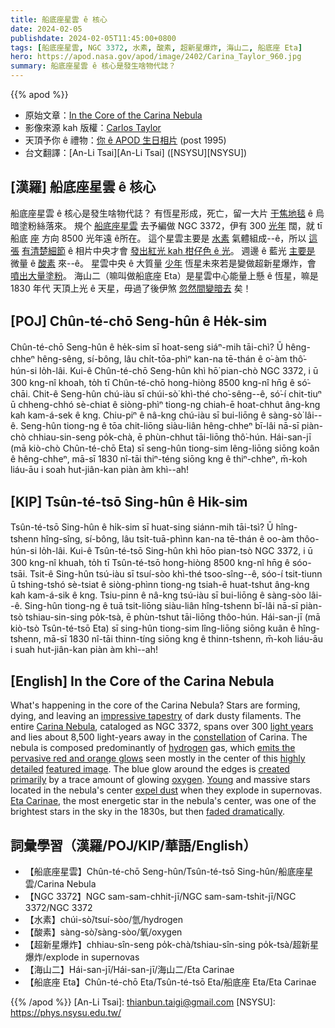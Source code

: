 ```yaml
---
title: 船底座星雲 ê 核心
date: 2024-02-05
publishdate: 2024-02-05T11:45:00+0800
tags: [船底座星雲, NGC 3372, 水素, 酸素, 超新星爆炸, 海山二, 船底座 Eta]
hero: https://apod.nasa.gov/apod/image/2402/Carina_Taylor_960.jpg
summary: 船底座星雲 ê 核心是發生啥物代誌？
---
```


{{% apod %}}

- 原始文章：[In the Core of the Carina Nebula](https://apod.nasa.gov/apod/ap240205.html)
- 影像來源 kah 版權：[Carlos Taylor](https://www.instagram.com/capastrophotography/)
- 天頂予你 ê 禮物：[你 ê APOD 生日相片](https://apod.nasa.gov/apod/calendar/allyears.html) (post 1995)
- 台文翻譯：[An-Li Tsai][An-Li Tsai] ([NSYSU][NSYSU])

## [漢羅] 船底座星雲 ê 核心
船底座星雲 ê 核心是發生啥物代誌？
有恆星形成，死亡，留一大片 [干焦地毯][impressive tapestry] ê 烏暗塗粉絲落來。
規个 [船底座星雲][Carina Nebula] 去予編做 NGC 3372，伊有 300 [光年][light years] 闊，就 tī 船底 [座][constellation] 方向 8500 光年遠 ê所在。
這个星雲主要是 [水素][hydrogen] 氣體組成--ê，所以 [這張][featured image] [有清楚細節][highly detailed] ê 相片中央才會 [發出紅光 kah 柑仔色 ê 光][emits the pervasive red and orange glows]。
週邊 ê 藍光 [主要是][created primarily] 微量 ê [酸素][oxygen] 來--ê。
星雲中央 ê 大質量 [少年][Young] 恆星未來若是變做超新星爆炸，會 [噴出大量塗粉][expel dust]。
海山二（嘛叫做船底座 Eta）是星雲中心能量上懸 ê 恆星，嘛是 1830 年代 天頂上光 ê 天星，毋過了後伊煞 [忽然間變暗去][faded dramatically] 矣！

## [POJ] Chûn-té-chō Seng-hûn ê He̍k-sim
Chûn-té-chō Seng-hûn ê he̍k-sim sī hoat-seng siáⁿ-mih tāi-chì?
Ū hêng-chheⁿ hêng-sêng, sí-bông, lâu chi̍t-tōa-phìⁿ kan-na tē-thán ê o͘-àm thô͘-hún-si lo̍h-lâi.
Kui-ê Chûn-té-chō Seng-hûn khì hō͘ pian-chò NGC 3372, i ū 300 kng-nî khoah, to̍h tī Chûn-té-chō hong-hiòng 8500 kng-nî hn̄g ê só͘-chāi.
Chit-ê Seng-hûn chú-iàu sī chúi-sò͘ khì-thé cho͘-sêng--ê, só͘-í chit-tiuⁿ ū chheng-chhó sè-chiat ê siòng-phìⁿ tiong-ng chiah-ē hoat-chhut âng-kng kah kam-á-sek ê kng.
Chiu-piⁿ ê nâ-kng chú-iàu sī bui-liōng ê sàng-sò͘ lâi--ê.
Seng-hûn tiong-ng ê tōa chit-liōng siàu-liân hêng-chheⁿ bī-lâi nā-sī piàn-chò chhiau-sin-seng po̍k-chà, ē phùn-chhut tāi-liōng thô͘-hún.
Hái-san-jī (mā kiò-chò Chûn-té-chō Eta) sī seng-hûn tiong-sim lêng-liōng siōng koân ê hêng-chheⁿ, mā-sī 1830 nî-tāi thiⁿ-téng siōng kng ê thiⁿ-chheⁿ, m̄-koh liáu-āu i soah hut-jiân-kan piàn àm khì--ah!

## [KIP] Tsûn-té-tsō Sing-hûn ê Hi̍k-sim
Tsûn-té-tsō Sing-hûn ê hi̍k-sim sī huat-sing siánn-mih tāi-tsì?
Ū hîng-tshenn hîng-sîng, sí-bông, lâu tsi̍t-tuā-phìnn kan-na tē-thán ê oo-àm thôo-hún-si lo̍h-lâi.
Kui-ê Tsûn-té-tsō Sing-hûn khì hōo pian-tsò NGC 3372, i ū 300 kng-nî khuah, to̍h tī Tsûn-té-tsō hong-hiòng 8500 kng-nî hn̄g ê sóo-tsāi.
Tsit-ê Sing-hûn tsú-iàu sī tsuí-sòo khì-thé tsoo-sîng--ê, sóo-í tsit-tiunn ū tshing-tshó sè-tsiat ê siòng-phìnn tiong-ng tsiah-ē huat-tshut âng-kng kah kam-á-sik ê kng.
Tsiu-pinn ê nâ-kng tsú-iàu sī bui-liōng ê sàng-sòo lâi--ê.
Sing-hûn tiong-ng ê tuā tsit-liōng siàu-liân hîng-tshenn bī-lâi nā-sī piàn-tsò tshiau-sin-sing po̍k-tsà, ē phùn-tshut tāi-liōng thôo-hún.
Hái-san-jī (mā kiò-tsò Tsûn-té-tsō Eta) sī sing-hûn tiong-sim lîng-liōng siōng kuân ê hîng-tshenn, mā-sī 1830 nî-tāi thinn-tíng siōng kng ê thinn-tshenn, m̄-koh liáu-āu i suah hut-jiân-kan piàn àm khì--ah!

## [English] In the Core of the Carina Nebula
What's happening in the core of the Carina Nebula?
Stars are forming, dying, and leaving an [impressive tapestry][impressive tapestry] of dark dusty filaments.
The entire [Carina Nebula][Carina Nebula], cataloged as NGC 3372, spans over 300 [light years][light years] and lies about 8,500 light-years away in the [constellation][constellation] of Carina.
The nebula is composed predominantly of [hydrogen][hydrogen] gas, which [emits the pervasive red and orange glows][emits the pervasive red and orange glows] seen mostly in the center of this [highly detailed][highly detailed] [featured image][featured image].
The blue glow around the edges is [created primarily][created primarily] by a trace amount of glowing [oxygen][oxygen].
[Young][Young] and massive stars located in the nebula's center [expel dust][expel dust] when they explode in supernovas.
[Eta Carinae][Eta Carinae], the most energetic star in the nebula's center, was one of the brightest stars in the sky in the 1830s, but then [faded dramatically][faded dramatically].

## 詞彙學習（漢羅/POJ/KIP/華語/English）
- 【船底座星雲】Chûn-té-chō Seng-hûn/Tsûn-té-tsō Sing-hûn/船底座星雲/Carina Nebula
- 【NGC 3372】NGC sam-sam-chhit-jī/NGC sam-sam-tshit-jī/NGC 3372/NGC 3372
- 【水素】chúi-sò͘/tsuí-sòo/氫/hydrogen
- 【酸素】sàng-sò͘/sàng-sòo/氧/oxygen
- 【超新星爆炸】chhiau-sîn-seng po̍k-chà/tshiau-sîn-sing po̍k-tsà/超新星爆炸/explode in supernovas
- 【海山二】Hái-san-jī/Hái-san-jī/海山二/Eta Carinae
- 【船底座 Eta】Chûn-té-chō Eta/Tsûn-té-tsō Eta/船底座 Eta/Eta Carinae

{{% /apod %}}
[An-Li Tsai]: thianbun.taigi@gmail.com
[NSYSU]: https://phys.nsysu.edu.tw/

[copyright]: https://apod.nasa.gov/apod/fap/lib/about_apod.html#srapply
[License]: https://creativecommons.org/licenses/by/3.0/

[impressive tapestry]:https://apod.nasa.gov/apod/ap100322.html
[Carina Nebula]:https://en.wikipedia.org/wiki/Carina_Nebula
[light years]:https://chandra.harvard.edu/photo/cosmic_distance.html
[constellation]:http://www.ianridpath.com/startales/startales3.htm
[hydrogen]:https://en.wikipedia.org/wiki/Hydrogen
[emits the pervasive red and orange glows]:https://en.wikipedia.org/wiki/H-alpha
[highly detailed]:https://www.astrobin.com/8ap2rm/
[featured image]:https://www.instagram.com/p/C2e89rZJ2VX/
[created primarily]:https://remoteastrophotography.com/2023/01/foraxx-palette-script-dynamic-narrowband-combinations
[oxygen]:https://periodic.lanl.gov/8.shtml
[Young]:https://www.rd.com/wp-content/uploads/2021/04/GettyImages-85123446-scaled.jpg
[expel dust]:https://herscheltelescope.org.uk/science/infrared/dust/
[Eta Carinae]:https://en.wikipedia.org/wiki/Eta_Carinae
[faded dramatically]:https://www.aavso.org/vsots_etacar
